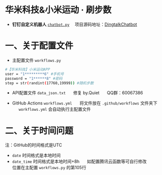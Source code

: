 # **华米科技&小米运动 · 刷步数**

* **钉钉自定义机器人** [`chatbot.py`](https://github.com/zhuifengshen/DingtalkChatbot/blob/master/dingtalkchatbot/chatbot.py)
&ensp;&ensp;项目源码地址：[DingtalkChatbot](https://github.com/zhuifengshen/DingtalkChatbot)

# 一、关于配置文件

* 主配置文件 `workflows.py`

```bash
#【华米科技】小米运动APP
user = "1*********6" #手机号
password = "1******8" #密码
step = str(randint(17760,19999)) #随机步数
```

* API配置文件 `data_json.txt`
&ensp;&ensp;&ensp;修复 by.Quiet
&ensp;&ensp;&ensp;QQ群：60067386

* GitHub Actions `workflows.yml`
&ensp;&ensp;&ensp;将文件放在 `.github/workflows` 文件夹下
&ensp;&ensp;&ensp;`workflows.yml` 会自动执行主配置文件

# 二、关于时间问题

注：GitHub的时间格式是UTC
* `date` 时间格式是本地时间
* `date_time` 时间格式是本地时间+8h
&ensp;&ensp;&ensp;如配置腾讯云函数等可自行修改
&ensp;&ensp;&ensp;位置在主配置 `workflows.py` 的第105行
